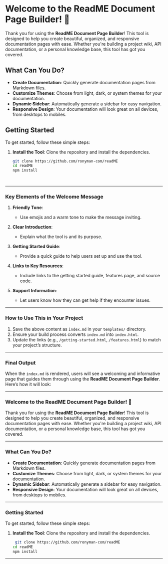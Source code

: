 # Welcome to the ReadME Document Page Builder! 🎉

Thank you for using the **ReadME Document Page Builder**! This tool is designed to help you create beautiful, organized, and responsive documentation pages with ease. Whether you're building a project wiki, API documentation, or a personal knowledge base, this tool has got you covered.

## What Can You Do?

- **Create Documentation**: Quickly generate documentation pages from Markdown files.
- **Customize Themes**: Choose from light, dark, or system themes for your documentation.
- **Dynamic Sidebar**: Automatically generate a sidebar for easy navigation.
- **Responsive Design**: Your documentation will look great on all devices, from desktops to mobiles.

## Getting Started

To get started, follow these simple steps:

1. **Install the Tool**: Clone the repository and install the dependencies.
   ```bash
   git clone https://github.com/ronyman-com/readME
   cd readME
   npm install



   
---

### **Key Elements of the Welcome Message**
1. **Friendly Tone**:
   - Use emojis and a warm tone to make the message inviting.

2. **Clear Introduction**:
   - Explain what the tool is and its purpose.

3. **Getting Started Guide**:
   - Provide a quick guide to help users set up and use the tool.

4. **Links to Key Resources**:
   - Include links to the getting started guide, features page, and source code.

5. **Support Information**:
   - Let users know how they can get help if they encounter issues.

---

### **How to Use This in Your Project**
1. Save the above content as `index.md` in your `templates/` directory.
2. Ensure your build process converts `index.md` into `index.html`.
3. Update the links (e.g., `/getting-started.html`, `/features.html`) to match your project’s structure.

---

### **Final Output**
When the `index.md` is rendered, users will see a welcoming and informative page that guides them through using the **ReadME Document Page Builder**. Here’s how it will look:

---

### **Welcome to the ReadME Document Page Builder! 🎉**

Thank you for using the **ReadME Document Page Builder**! This tool is designed to help you create beautiful, organized, and responsive documentation pages with ease. Whether you're building a project wiki, API documentation, or a personal knowledge base, this tool has got you covered.

---

### **What Can You Do?**

- **Create Documentation**: Quickly generate documentation pages from Markdown files.
- **Customize Themes**: Choose from light, dark, or system themes for your documentation.
- **Dynamic Sidebar**: Automatically generate a sidebar for easy navigation.
- **Responsive Design**: Your documentation will look great on all devices, from desktops to mobiles.

---

### **Getting Started**

To get started, follow these simple steps:

1. **Install the Tool**: Clone the repository and install the dependencies.
   ```bash
    git clone https://github.com/ronyman-com/readME
   cd readME
   npm install

   ```





---